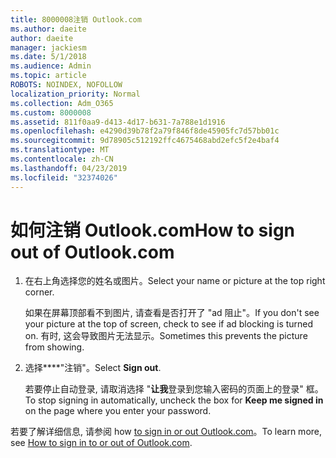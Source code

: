 ```yaml
---
title: 8000008注销 Outlook.com
ms.author: daeite
author: daeite
manager: jackiesm
ms.date: 5/1/2018
ms.audience: Admin
ms.topic: article
ROBOTS: NOINDEX, NOFOLLOW
localization_priority: Normal
ms.collection: Adm_O365
ms.custom: 8000008
ms.assetid: 811f0aa9-d413-4d17-b631-7a788e1d1916
ms.openlocfilehash: e4290d39b78f2a79f846f8de45905fc7d57bb01c
ms.sourcegitcommit: 9d78905c512192ffc4675468abd2efc5f2e4baf4
ms.translationtype: MT
ms.contentlocale: zh-CN
ms.lasthandoff: 04/23/2019
ms.locfileid: "32374026"
---
```

# <a name="how-to-sign-out-of-outlookcom"></a><span data-ttu-id="c3e19-102">如何注销 Outlook.com</span><span class="sxs-lookup"><span data-stu-id="c3e19-102">How to sign out of Outlook.com</span></span>

1. <span data-ttu-id="c3e19-103">在右上角选择您的姓名或图片。</span><span class="sxs-lookup"><span data-stu-id="c3e19-103">Select your name or picture at the top right corner.</span></span>
    
    <span data-ttu-id="c3e19-104">如果在屏幕顶部看不到图片, 请查看是否打开了 "ad 阻止"。</span><span class="sxs-lookup"><span data-stu-id="c3e19-104">If you don't see your picture at the top of screen, check to see if ad blocking is turned on.</span></span> <span data-ttu-id="c3e19-105">有时, 这会导致图片无法显示。</span><span class="sxs-lookup"><span data-stu-id="c3e19-105">Sometimes this prevents the picture from showing.</span></span>
    
2. <span data-ttu-id="c3e19-106">选择\*\*\*\*"注销"。</span><span class="sxs-lookup"><span data-stu-id="c3e19-106">Select **Sign out**.</span></span> 
    
    <span data-ttu-id="c3e19-107">若要停止自动登录, 请取消选择 "**让我**登录到您输入密码的页面上的登录" 框。</span><span class="sxs-lookup"><span data-stu-id="c3e19-107">To stop signing in automatically, uncheck the box for **Keep me signed in** on the page where you enter your password.</span></span> 
    
<span data-ttu-id="c3e19-108">若要了解详细信息, 请参阅 how [to sign in or out Outlook.com](https://go.microsoft.com/fwlink/p/?linkid=873113)。</span><span class="sxs-lookup"><span data-stu-id="c3e19-108">To learn more, see [How to sign in to or out of Outlook.com](https://go.microsoft.com/fwlink/p/?linkid=873113).</span></span>
  

